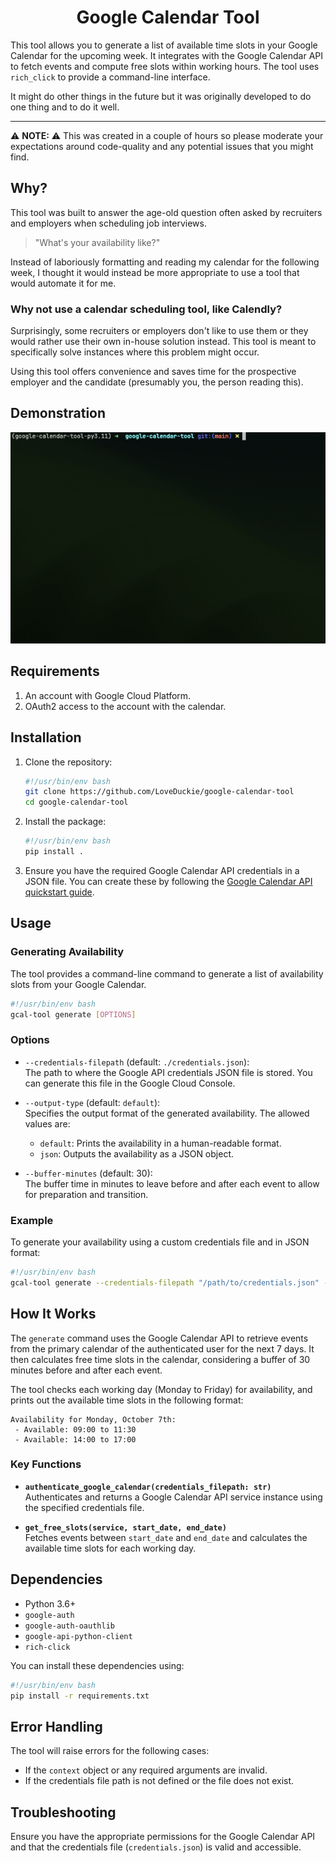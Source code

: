 <div align="center">

# Google Calendar Tool

</div>

This tool allows you to generate a list of available time slots in your Google Calendar for the upcoming week. It integrates with the Google Calendar API to fetch events and compute free slots within working hours. The tool uses `rich_click` to provide a command-line interface.

It might do other things in the future but it was originally developed to do one thing and to do it well.

---

:warning: **NOTE:** :warning:  This was created in a couple of hours so please moderate your expectations around code-quality and any potential issues that you might find.

## Why?

This tool was built to answer the age-old question often asked by recruiters and employers when scheduling job interviews.

> "What's your availability like?"

Instead of laboriously formatting and reading my calendar for the following week, I thought it would instead be more appropriate to use a tool that would automate it for me.

### Why not use a calendar scheduling tool, like Calendly?

Surprisingly, some recruiters or employers don't like to use them or they would rather use their own in-house solution instead. This tool is meant to specifically solve instances where this problem might occur.

Using this tool offers convenience and saves time for the prospective employer and the candidate (presumably you, the person reading this).

## Demonstration

<div align="center">

![google-calendar-tool demonstration](<assets/gcal-tool-generate.gif>)

</div>

## Requirements

1. An account with Google Cloud Platform.
2. OAuth2 access to the account with the calendar.

## Installation

1. Clone the repository:

   ```sh
   #!/usr/bin/env bash
   git clone https://github.com/LoveDuckie/google-calendar-tool
   cd google-calendar-tool
   ```

2. Install the package:

   ```sh
   #!/usr/bin/env bash
   pip install .
   ```

3. Ensure you have the required Google Calendar API credentials in a JSON file. You can create these by following the [Google Calendar API quickstart guide](https://developers.google.com/calendar/quickstart/python).

## Usage

### Generating Availability

The tool provides a command-line command to generate a list of availability slots from your Google Calendar. 

```sh
#!/usr/bin/env bash
gcal-tool generate [OPTIONS]
```

### Options

- `--credentials-filepath` (default: `./credentials.json`):  
  The path to where the Google API credentials JSON file is stored. You can generate this file in the Google Cloud Console.

- `--output-type` (default: `default`):  
  Specifies the output format of the generated availability. The allowed values are:
  - `default`: Prints the availability in a human-readable format.
  - `json`: Outputs the availability as a JSON object.

- `--buffer-minutes` (default: 30):  
  The buffer time in minutes to leave before and after each event to allow for preparation and transition.

### Example

To generate your availability using a custom credentials file and in JSON format:

```sh
#!/usr/bin/env bash
gcal-tool generate --credentials-filepath "/path/to/credentials.json" --output-type "json"
```

## How It Works

The `generate` command uses the Google Calendar API to retrieve events from the primary calendar of the authenticated user for the next 7 days. It then calculates free time slots in the calendar, considering a buffer of 30 minutes before and after each event.

The tool checks each working day (Monday to Friday) for availability, and prints out the available time slots in the following format:

```
Availability for Monday, October 7th:
 - Available: 09:00 to 11:30
 - Available: 14:00 to 17:00
```

### Key Functions

- **`authenticate_google_calendar(credentials_filepath: str)`**  
  Authenticates and returns a Google Calendar API service instance using the specified credentials file.

- **`get_free_slots(service, start_date, end_date)`**  
  Fetches events between `start_date` and `end_date` and calculates the available time slots for each working day.

## Dependencies

- Python 3.6+
- `google-auth`
- `google-auth-oauthlib`
- `google-api-python-client`
- `rich-click`

You can install these dependencies using:

```sh
#!/usr/bin/env bash
pip install -r requirements.txt
```

## Error Handling

The tool will raise errors for the following cases:
- If the `context` object or any required arguments are invalid.
- If the credentials file path is not defined or the file does not exist.

## Troubleshooting

Ensure you have the appropriate permissions for the Google Calendar API and that the credentials file (`credentials.json`) is valid and accessible.
